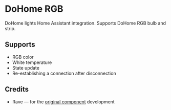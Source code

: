 # DoHome RGB

DoHome lights Home Assistant integration. Supports DoHome RGB bulb and strip.
## Supports

* RGB color
* White temperature
* State update
* Re-establishing a connection after disconnection

## Credits

* Rave — for the [original component](https://github.com/SmartArduino/DoHome/tree/master/DoHome_HassAssistant_Component) development
